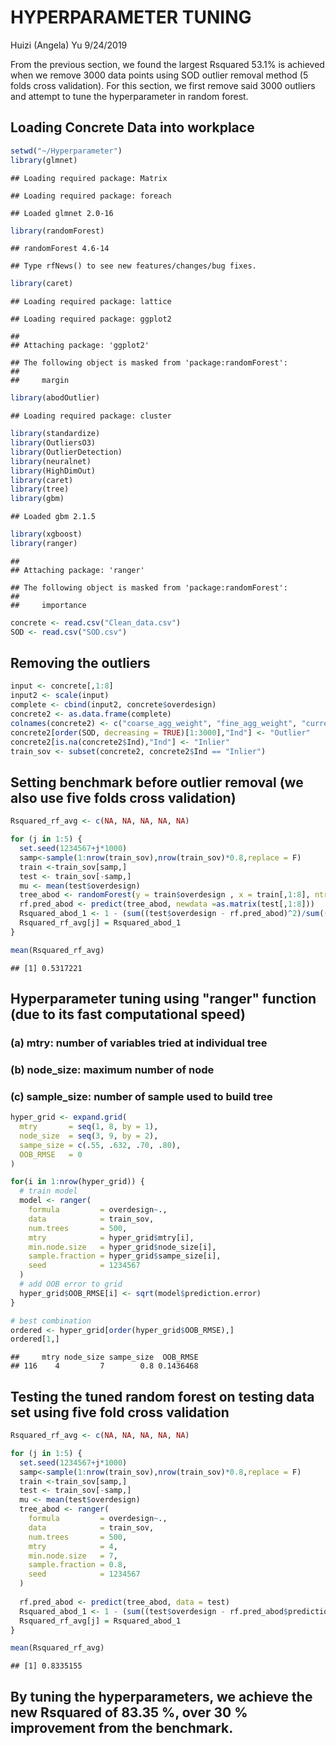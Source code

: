 HYPERPARAMETER TUNING
================
Huizi (Angela) Yu
9/24/2019

From the previous section, we found the largest Rsquared 53.1% is achieved when we remove 3000 data points using SOD outlier removal method (5 folds cross validation). For this section, we first remove said 3000 outliers and attempt to tune the hyperparameter in random forest.

Loading Concrete Data into workplace
------------------------------------

``` r
setwd("~/Hyperparameter")
library(glmnet)
```

    ## Loading required package: Matrix

    ## Loading required package: foreach

    ## Loaded glmnet 2.0-16

``` r
library(randomForest)
```

    ## randomForest 4.6-14

    ## Type rfNews() to see new features/changes/bug fixes.

``` r
library(caret)
```

    ## Loading required package: lattice

    ## Loading required package: ggplot2

    ## 
    ## Attaching package: 'ggplot2'

    ## The following object is masked from 'package:randomForest':
    ## 
    ##     margin

``` r
library(abodOutlier)
```

    ## Loading required package: cluster

``` r
library(standardize)
library(OutliersO3)
library(OutlierDetection)
library(neuralnet)
library(HighDimOut)
library(caret)
library(tree)
library(gbm)
```

    ## Loaded gbm 2.1.5

``` r
library(xgboost)
library(ranger)
```

    ## 
    ## Attaching package: 'ranger'

    ## The following object is masked from 'package:randomForest':
    ## 
    ##     importance

``` r
concrete <- read.csv("Clean_data.csv")
SOD <- read.csv("SOD.csv")
```

Removing the outliers
---------------------

``` r
input <- concrete[,1:8]
input2 <- scale(input)
complete <- cbind(input2, concrete$overdesign)
concrete2 <- as.data.frame(complete) 
colnames(concrete2) <- c("coarse_agg_weight", "fine_agg_weight", "current_weight", "fly_ash_weight", "AEA_dose", "type_awra_dose", "weight_ratio", "target", "overdesign")
concrete2[order(SOD, decreasing = TRUE)[1:3000],"Ind"] <- "Outlier"
concrete2[is.na(concrete2$Ind),"Ind"] <- "Inlier"
train_sov <- subset(concrete2, concrete2$Ind == "Inlier")
```

Setting benchmark before outlier removal (we also use five folds cross validation)
----------------------------------------------------------------------------------

``` r
Rsquared_rf_avg <- c(NA, NA, NA, NA, NA)

for (j in 1:5) {
  set.seed(1234567+j*1000) 
  samp<-sample(1:nrow(train_sov),nrow(train_sov)*0.8,replace = F)
  train <-train_sov[samp,]
  test <- train_sov[-samp,]
  mu <- mean(test$overdesign)
  tree_abod <- randomForest(y = train$overdesign , x = train[,1:8], ntree = 500, importance = TRUE)
  rf.pred_abod <- predict(tree_abod, newdata =as.matrix(test[,1:8]))
  Rsquared_abod_1 <- 1 - (sum((test$overdesign - rf.pred_abod)^2)/sum((test$overdesign - mu)^2))
  Rsquared_rf_avg[j] = Rsquared_abod_1
}

mean(Rsquared_rf_avg)
```

    ## [1] 0.5317221

Hyperparameter tuning using "ranger" function (due to its fast computational speed)
-----------------------------------------------------------------------------------

### (a) mtry: number of variables tried at individual tree

### (b) node\_size: maximum number of node

### (c) sample\_size: number of sample used to build tree

``` r
hyper_grid <- expand.grid(
  mtry       = seq(1, 8, by = 1),
  node_size  = seq(3, 9, by = 2),
  sampe_size = c(.55, .632, .70, .80),
  OOB_RMSE   = 0
)

for(i in 1:nrow(hyper_grid)) {
  # train model
  model <- ranger(
    formula         = overdesign~., 
    data            = train_sov, 
    num.trees       = 500,
    mtry            = hyper_grid$mtry[i],
    min.node.size   = hyper_grid$node_size[i],
    sample.fraction = hyper_grid$sampe_size[i],
    seed            = 1234567
  )
  # add OOB error to grid
  hyper_grid$OOB_RMSE[i] <- sqrt(model$prediction.error)
}

# best combination
ordered <- hyper_grid[order(hyper_grid$OOB_RMSE),]
ordered[1,]
```

    ##     mtry node_size sampe_size  OOB_RMSE
    ## 116    4         7        0.8 0.1436468

Testing the tuned random forest on testing data set using five fold cross validation
------------------------------------------------------------------------------------

``` r
Rsquared_rf_avg <- c(NA, NA, NA, NA, NA)

for (j in 1:5) {
  set.seed(1234567+j*1000) 
  samp<-sample(1:nrow(train_sov),nrow(train_sov)*0.8,replace = F)
  train <-train_sov[samp,]
  test <- train_sov[-samp,]
  mu <- mean(test$overdesign)
  tree_abod <- ranger(
    formula         = overdesign~., 
    data            = train_sov, 
    num.trees       = 500,
    mtry            = 4,
    min.node.size   = 7,
    sample.fraction = 0.8,
    seed            = 1234567
  )
  
  rf.pred_abod <- predict(tree_abod, data = test)
  Rsquared_abod_1 <- 1 - (sum((test$overdesign - rf.pred_abod$predictions)^2)/sum((test$overdesign - mu)^2))
  Rsquared_rf_avg[j] = Rsquared_abod_1
}

mean(Rsquared_rf_avg)
```

    ## [1] 0.8335155

By tuning the hyperparameters, we achieve the new Rsquared of 83.35 %, over 30 % improvement from the benchmark.
------------------------------------------------------------------------------------------------------------------
